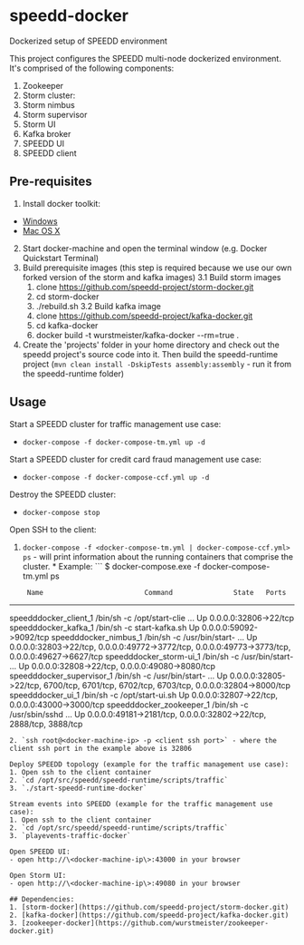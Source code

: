 # speedd-docker
Dockerized setup of SPEEDD environment

This project configures the SPEEDD multi-node dockerized environment. It's comprised of the following components:
1. Zookeeper
2. Storm cluster:
  1. Storm nimbus
  2. Storm supervisor
  3. Storm UI
3. Kafka broker
4. SPEEDD UI
5. SPEEDD client

## Pre-requisites
1. Install docker toolkit:
  * [Windows](https://docs.docker.com/engine/installation/windows/)
  * [Mac OS X](https://docs.docker.com/engine/installation/mac/)
2. Start docker-machine and open the terminal window (e.g. Docker Quickstart Terminal)
3. Build prerequisite images (this step is required because we use our own forked version of the storm and kafka images)
  3.1 Build storm images
    1. clone https://github.com/speedd-project/storm-docker.git
    2. cd storm-docker
    3. ./rebuild.sh
  3.2 Build kafka image
    1. clone https://github.com/speedd-project/kafka-docker.git
    2. cd kafka-docker
    3. docker build -t wurstmeister/kafka-docker --rm=true .
4. Create the 'projects' folder in your home directory and check out the speedd project's source code into it. Then build the speedd-runtime project (`mvn clean install -DskipTests assembly:assembly` - run it from the speedd-runtime folder)

## Usage
Start a SPEEDD cluster for traffic management use case:
- `docker-compose -f docker-compose-tm.yml up -d`

Start a SPEEDD cluster for credit card fraud management use case:
- `docker-compose -f docker-compose-ccf.yml up -d`

Destroy the SPEEDD cluster:
- `docker-compose stop`

Open SSH to the client:
  1. `docker-compose -f <docker-compose-tm.yml | docker-compose-ccf.yml> ps` - will print information about the running containers that comprise the cluster.
    * Example:
    ```
    $ docker-compose.exe -f docker-compose-tm.yml ps

          Name                         Command               State   Ports
---------------------------------------------------------------------------------------------------------------------------------------------------------------
speedddocker_client_1       /bin/sh -c /opt/start-clie ...   Up      0.0.0.0:32806->22/tcp
speedddocker_kafka_1        /bin/sh -c start-kafka.sh        Up      0.0.0.0:59092->9092/tcp
speedddocker_nimbus_1       /bin/sh -c /usr/bin/start- ...   Up      0.0.0.0:32803->22/tcp, 0.0.0.0:49772->3772/tcp, 0.0.0.0:49773->3773/tcp, 0.0.0.0:49627->6627/tcp
speedddocker_storm-ui_1     /bin/sh -c /usr/bin/start- ...   Up      0.0.0.0:32808->22/tcp, 0.0.0.0:49080->8080/tcp
speedddocker_supervisor_1   /bin/sh -c /usr/bin/start- ...   Up      0.0.0.0:32805->22/tcp, 6700/tcp, 6701/tcp, 6702/tcp, 6703/tcp, 0.0.0.0:32804->8000/tcp
speedddocker_ui_1           /bin/sh -c /opt/start-ui.sh      Up      0.0.0.0:32807->22/tcp, 0.0.0.0:43000->3000/tcp
speedddocker_zookeeper_1    /bin/sh -c /usr/sbin/sshd  ...   Up      0.0.0.0:49181->2181/tcp, 0.0.0.0:32802->22/tcp, 2888/tcp, 3888/tcp
  ```
  2. `ssh root@<docker-machine-ip> -p <client ssh port>` - where the client ssh port in the example above is 32806

Deploy SPEEDD topology (example for the traffic management use case):
  1. Open ssh to the client container
  2. `cd /opt/src/speedd/speedd-runtime/scripts/traffic`
  3. `./start-speedd-runtime-docker`

Stream events into SPEEDD (example for the traffic management use case):
  1. Open ssh to the client container
  2. `cd /opt/src/speedd/speedd-runtime/scripts/traffic`
  3. `playevents-traffic-docker`

Open SPEEDD UI:
- open http://\<docker-machine-ip\>:43000 in your browser

Open Storm UI:
- open http://\<docker-machine-ip\>:49080 in your browser

## Dependencies:
  1. [storm-docker](https://github.com/speedd-project/storm-docker.git)
  2. [kafka-docker](https://github.com/speedd-project/kafka-docker.git)
  3. [zookeeper-docker](https://github.com/wurstmeister/zookeeper-docker.git)

